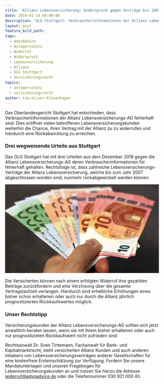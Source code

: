 ```yaml
---
title: 'Allianz Lebensversicherung: Widerspruch gegen Verträge bis 2007 möglich'
date: 2019-01-14 00:00:00
description: 'OLG Stuttgart: Verbraucherinformationen der Allianz Lebensversicherungs AG'
layout: post
feature_bild_path:
tags:
  - AdovAdvice
  - Anlegerschutz
  - Widerruf
  - Widerspruch
  - Lebensversicherung
  - Allianz
  - OLG Stuttgart
  - Versicherungsrecht
topics:
  - anlegerschutz
  - versicherungsrecht
author: kim-oliver-klevenhagen
---
```


Das Oberlandesgericht Stuttgart hat entschieden, dass Verbraucherinformationen der Allianz Lebensversicherungs-AG fehlerhaft sind. Dies er&ouml;ffnet vielen betroffenen Lebensversicherungskunden weiterhin die Chance, ihren Vertrag mit der Allianz zu zu widerrufen und hierdurch eine R&uuml;ckabwicklung zu erreichen.

### Drei wegweisende Urteile aus Stuttgart

Das OLG Stuttgart hat mit drei Urteilen aus dem Dezember 2018 gegen die Allianz Lebensversicherungs-AG deren Verbraucherinformationen f&uuml;r fehlerhaft gehalten. Rechtsfolge ist, dass zahlreiche Lebensversicherungs-Vertr&auml;ge der Allianz Lebensversicherung, welche bis zum Jahr 2007 abgeschlossen worden sind, nunmehr r&uuml;ckabgewickelt werden k&ouml;nnen

![Geld zurück - Foto Pixabay](/uploads/money-1005464-640-4.jpg "Zusätzliches Geld vom Lebensversicherer holen?")

Die Versicherten k&ouml;nnen nach einem erfolgten Widerruf ihre gezahlten Beitr&auml;ge zur&uuml;ckfordern und eine Verzinsung &uuml;ber die gesamte Vertragslaufzeit verlangen. Hierdurch sind erhebliche Erh&ouml;hungen eines bisher schon erhaltenen oder auch nur durch die Allianz j&auml;hrlich prognostizierten R&uuml;ckkaufswertes m&ouml;glich.

### Unser Rechtstipp

Versicherungskunden der Allianz Lebensversicherungs-AG sollten sich jetzt anwaltlich beraten lassen, wenn sie mit ihrem bisher erhaltenen oder auch nur prognostizieten R&uuml;ckkaufswert nicht zufrieden sind.

Rechtsanwalt Dr. Sven Tintemann, Fachanwalt f&uuml;r Bank- und Kapitalmarktrecht, steht versicherten Allianz Kunden und auch anderen Inhabern von Lebensversicherungsvertr&auml;gen anderer Gesellschaften f&uuml;r eine kostenfreie Ersteinsch&auml;tzung zur Verf&uuml;gung. Fordern Sie unsere Mandatunterlagen und unseren Fragebogen f&uuml;r Lebensversicherungskunden an und nutzen Sie hierzu die Adresse widerruf@advoadvice.de oder die Telefonnummer 030 921 000 40.